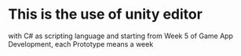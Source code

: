 # This is the use of unity editor
with C# as scripting language and starting from Week 5 of Game App Development, each Prototype means a week
